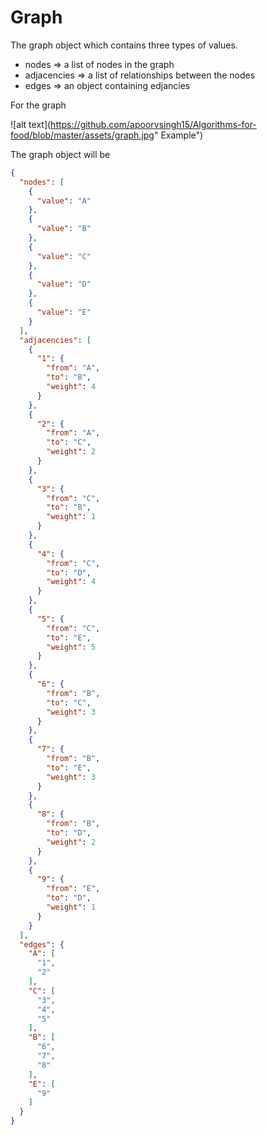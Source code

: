 # Graph

The graph object which contains three types of values.

- nodes       => a list of nodes in the graph
- adjacencies => a list of relationships between the nodes
- edges       => an object containing edjancies

For the graph

![alt text](https://github.com/apoorvsingh15/Algorithms-for-food/blob/master/assets/graph.jpg" Example")

The graph object will be

```json
{
  "nodes": [
    {
      "value": "A"
    },
    {
      "value": "B"
    },
    {
      "value": "C"
    },
    {
      "value": "D"
    },
    {
      "value": "E"
    }
  ],
  "adjacencies": [
    {
      "1": {
        "from": "A",
        "to": "B",
        "weight": 4
      }
    },
    {
      "2": {
        "from": "A",
        "to": "C",
        "weight": 2
      }
    },
    {
      "3": {
        "from": "C",
        "to": "B",
        "weight": 1
      }
    },
    {
      "4": {
        "from": "C",
        "to": "D",
        "weight": 4
      }
    },
    {
      "5": {
        "from": "C",
        "to": "E",
        "weight": 5
      }
    },
    {
      "6": {
        "from": "B",
        "to": "C",
        "weight": 3
      }
    },
    {
      "7": {
        "from": "B",
        "to": "E",
        "weight": 3
      }
    },
    {
      "8": {
        "from": "B",
        "to": "D",
        "weight": 2
      }
    },
    {
      "9": {
        "from": "E",
        "to": "D",
        "weight": 1
      }
    }
  ],
  "edges": {
    "A": [
      "1",
      "2"
    ],
    "C": [
      "3",
      "4",
      "5"
    ],
    "B": [
      "6",
      "7",
      "8"
    ],
    "E": [
      "9"
    ]
  }
}
```